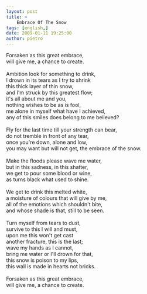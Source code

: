 ```yaml
---
layout: post
title: >
    Embrace Of The Snow
tags: [english,]
date: 2009-01-11 19:25:00
author: pietro
---
```

Forsaken as this great embrace,<br/>will give me, a chance to create.<br/><br/>Ambition look for something to drink,<br/>I drown in its tears as I try to shrink<br/>this thick layer of thin snow,<br/>and I'm struck by this greatest flow;<br/>it's all about me and you,<br/>nothing wishes to be as is fool,<br/>me alone in myself what have I achieved,<br/>any of this smiles does belong to me believed?<br/><br/>Fly for the last time till your strength can bear,<br/>do not tremble in front of any tear,<br/>once you're down, alone and low,<br/>you may want but will not get, the embrace of the snow.<br/><br/>Make the floods please wave me water,<br/>but in this sadness, in this shatter,<br/>we get to pour some blood or wine,<br/>as turns black what used to shine.<br/><br/>We get to drink this melted white,<br/>a moisture of colours that will give by me,<br/>all of the emotions which shouldn't bite,<br/>and whose shade is that, still to be seen.<br/><br/>Turn myself from tears to dust,<br/>survive to this I will and must,<br/>upon me this won't get cast<br/>another fracture, this is the last;<br/>wave my hands as I cannot,<br/>bring me water or I'll drown for that,<br/>this snow is poison to my lips,<br/>this wall is made in hearts not bricks.<br/><br/>Forsaken as this great embrace,<br/>will give me, a chance to create.
